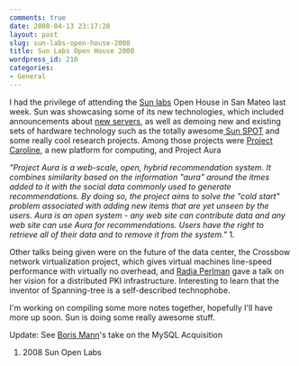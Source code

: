 ```yaml
---
comments: true
date: 2008-04-13 23:17:28
layout: post
slug: sun-labs-open-house-2008
title: Sun Labs Open House 2008
wordpress_id: 210
categories:
- General
---
```


I had the privilege of attending the [Sun labs](http://sunlabs.sfbay/openhouse) Open House in San Mateo last week. Sun was showcasing some of its new technologies, which included announcements about [new servers](http://www.tbray.org/ongoing/When/200x/2008/04/09/T5140-T5240), as well as demoing new and existing sets of hardware technology such as the totally awesome[ Sun SPOT](http://en.wikipedia.org/wiki/Sun_SPOT) and some really cool research projects. Among those projects were [Project Caroline](https://www.projectcaroline.net/main/), a new platform for computing, and Project Aura [](https://www.projectcaroline.net/main/)

_"Project Aura is a web-scale, open, hybrid recommendation system. It combines similarity based on the information "aura" around the itmes added to it with the social data commonly used to generate recommendations. By doing so, the project aims to solve the "cold start" problem associated with adding new items that are yet unseen by the users. Aura is an open system - any web site can contribute data and any web site can use Aura for recommendations. Users have the right to retrieve all of their data and to remove it from the system."_ 1.

Other talks being given were on the future of the data center, the Crossbow network virtualization project, which gives virtual machines line-speed performance with virtually no overhead, and [Radia Perlman](http://en.wikipedia.org/wiki/Radia_Perlman) gave a talk on her vision for a distributed PKI infrastructure. Interesting to learn that the inventor of Spanning-tree is a self-described technophobe.

I'm working on compiling some more notes together, hopefully I'll have more up soon. Sun is doing some really awesome stuff.

Update: See [Boris Mann](http://bmannconsulting.com/blog/bmann/sun-labs-open-house-2008-first-post-acquisition-mysql-release)'s take on the MySQL Acquisition

1. 2008 Sun Open Labs
